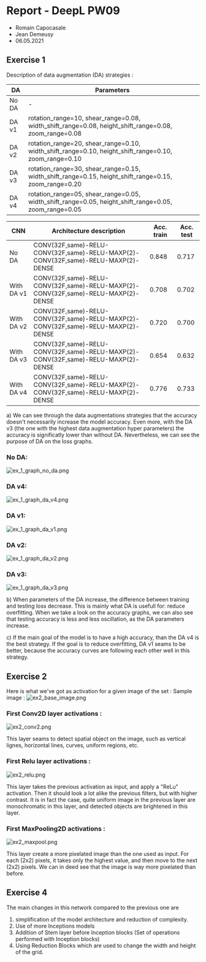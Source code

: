 # Report - DeepL PW09
* Romain Capocasale
* Jean Demeusy
* 06.05.2021

## Exercise 1

Description of data augmentation (DA) strategies :

| DA | Parameters |
|-----|--------------------------|
|  No DA | - |
|  DA v1 | rotation_range=10, shear_range=0.08, width_shift_range=0.08, height_shift_range=0.08, zoom_range=0.08 |
|  DA v2 | rotation_range=20, shear_range=0.10, width_shift_range=0.10, height_shift_range=0.10, zoom_range=0.10 | 
| DA v3 | rotation_range=30, shear_range=0.15, width_shift_range=0.15, height_shift_range=0.15, zoom_range=0.20 |
| DA v4 | rotation_range=05, shear_range=0.05, width_shift_range=0.05, height_shift_range=0.05, zoom_range=0.05 |

| CNN | Architecture description | Acc. train | Acc. test |
|-----|--------------------------|------------|-----------|
|  No DA | CONV(32F,same)-RELU-CONV(32F,same)-RELU-MAXP(2)-CONV(32F,same)-RELU-MAXP(2)-DENSE | 0.848  | 0.717 |
|  With DA v1 | CONV(32F,same)-RELU-CONV(32F,same)-RELU-MAXP(2)-CONV(32F,same)-RELU-MAXP(2)-DENSE | 0.708  | 0.702 |
|  With DA v2 | CONV(32F,same)-RELU-CONV(32F,same)-RELU-MAXP(2)-CONV(32F,same)-RELU-MAXP(2)-DENSE | 0.720  | 0.700 |
| With DA v3 | CONV(32F,same)-RELU-CONV(32F,same)-RELU-MAXP(2)-CONV(32F,same)-RELU-MAXP(2)-DENSE | 0.654 | 0.632 |
| With DA v4 | CONV(32F,same)-RELU-CONV(32F,same)-RELU-MAXP(2)-CONV(32F,same)-RELU-MAXP(2)-DENSE | 0.776| 0.733 |

a) We can see through the data augmentations strategies that the accuracy doesn't necessarily increase the model accuracy. Even more, with the DA v3 (the one with the highest data augmentation hyper parameters) the accuracy is significatly lower than without DA. Nevertheless, we can see the purpose of DA on the loss graphs.

### No DA: 
![ex_1_graph_no_da.png](ex_1_graph_no_da.png)

### DA v4:
![ex_1_graph_da_v4.png](ex_1_graph_da_v4.png)

### DA v1:
![ex_1_graph_da_v1.png](ex_1_graph_da_v1.png)

### DA v2:
![ex_1_graph_da_v2.png](ex_1_graph_da_v2.png)

### DA v3:
![ex_1_graph_da_v3.png](ex_1_graph_da_v3.png)

b) When parameters of the DA increase, the difference between training and testing loss decrease. This is mainly what DA is usefull for: reduce overfitting.
When we take a look on the accuracy graphs, we can also see that testing accuracy is less and less oscillation, as the DA parameters increase.

c) If the main goal of the model is to have a high accuracy, than the DA v4 is the best strategy. If the goal is to reduce overfitting, DA v1 seams to be better, because the accuracy curves are following each other well in this strategy.

## Exercise 2

Here is what we've got as activation for a given image of the set :
Sample image :
![ex2_base_image.png](ex2_base_image.png)

### First Conv2D layer activations :
![ex2_conv2.png](ex2_conv2.png)

This layer seams to detect spatial object on the image, such as vertical lignes, horizontal lines, curves, uniform regions, etc. 

### First Relu layer activations :
![ex2_relu.png](ex2_relu.png)

This layer takes the previous activation as input, and apply a "ReLu" activation. Then it should look a lot alike the previous filters, but with higher contrast. It is in fact the case, quite uniform image in the previous layer are monochromatic in this layer, and detected objects are brightened in this layer.

### First MaxPooling2D activations :
![ex2_maxpool.png](ex2_maxpool.png)

This layer create a more pixelated image than the one used as input. For each (2x2) pixels, it takes only the highest value, and then move to the next (2x2) pixels. We can in deed see that the image is way more pixelated than before.

## Exercise 4
The main changes in this network compared to the previous one are 
1. simplification of the model architecture and reduction of complexity.
2. Use of more Inceptions models
3. Addition of Stem layer before Inception blocks (Set of operations performed with Inception blocks)
4. Using Reduction Blocks which are used to change the width and height of the grid.